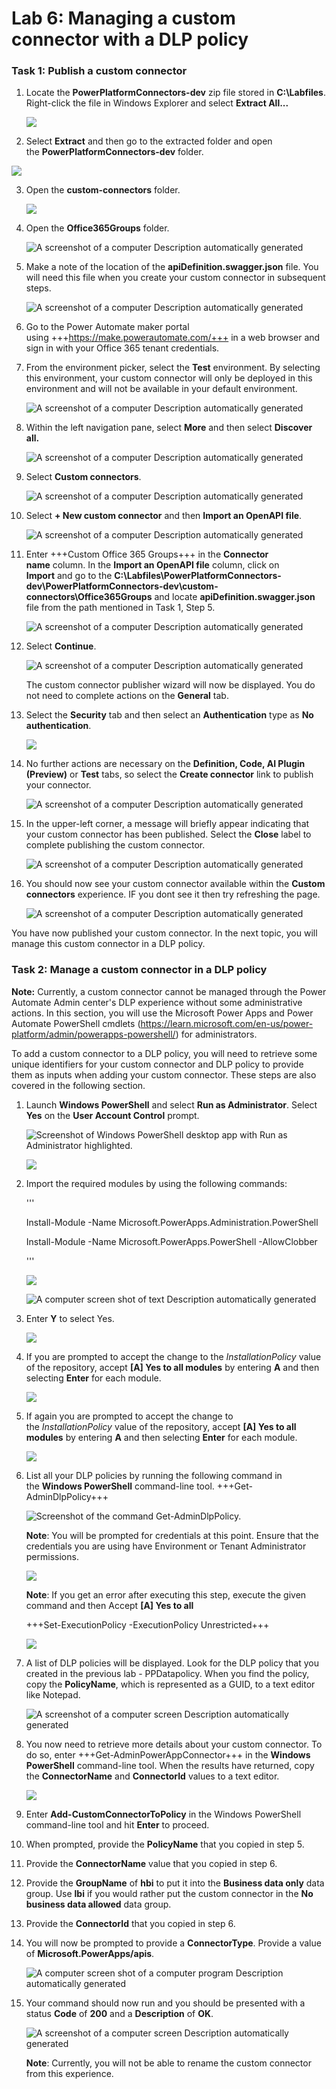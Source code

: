 # **Lab 6: Managing a custom connector with a DLP policy**

### **Task 1: Publish a custom connector**

1.  Locate the **PowerPlatformConnectors-dev** zip file stored in
    **C:\Labfiles**. Right-click the file in Windows Explorer and
    select **Extract All...**

    ![](./media/image1.1.png)

2.  Select **Extract** and then go to the extracted folder and open
    the **PowerPlatformConnectors-dev** folder.

   ![](./media/image1.2.png)

3.  Open the **custom-connectors** folder.

    ![](./media/image2.png)

4.  Open the **Office365Groups** folder.

    ![A screenshot of a computer Description automatically generated](./media/image3.png)

5.  Make a note of the location of
    the **apiDefinition.swagger.json** file. You will need this file
    when you create your custom connector in subsequent steps.

    ![A screenshot of a computer Description automatically generated](./media/image4.png)

6.  Go to the Power Automate maker portal using +++https://make.powerautomate.com/+++
    in a web browser and sign in with your Office 365 tenant
    credentials.

7.  From the environment picker, select the **Test** environment. By
    selecting this environment, your custom connector will only be
    deployed in this environment and will not be available in your
    default environment.

    ![A screenshot of a computer Description automatically generated](./media/image5.png)

8.  Within the left navigation pane, select **More** and then
    select **Discover all.**

    ![A screenshot of a computer Description automatically generated](./media/image6.png)

9.  Select **Custom connectors**.

    ![A screenshot of a computer Description automatically generated](./media/image7.png)

10. Select **+ New custom connector** and then **Import an OpenAPI
    file**.

    ![A screenshot of a computer Description automatically generated](./media/image8.png)

11. Enter +++Custom Office 365 Groups+++ in the **Connector name** column.
    In the **Import an OpenAPI file** column, click on **Import** and go
    to the **C:\Labfiles\PowerPlatformConnectors-dev\PowerPlatformConnectors-dev\custom-connectors\Office365Groups** and locate **apiDefinition.swagger.json** file
    from the path mentioned in Task 1, Step 5.

    ![A screenshot of a computer Description automatically generated](./media/image9.png)

12. Select **Continue**.

    ![A screenshot of a computer Description automatically generated](./media/image10.png)
   
    The custom connector publisher wizard will now be displayed. You do
    not need to complete actions on the **General** tab.

13. Select the **Security** tab and then select an **Authentication** type
    as **No authentication**.

    ![](./media/image11.png)

14. No further actions are necessary on the **Definition, Code, AI
    Plugin (Preview)** or **Test** tabs, so select the **Create
    connector** link to publish your connector.

    ![A screenshot of a computer Description automatically generated](./media/image12.png)

15. In the upper-left corner, a message will briefly appear indicating
    that your custom connector has been published. Select
    the **Close** label to complete publishing the custom connector.

    ![A screenshot of a computer Description automatically generated](./media/image13.png)

16. You should now see your custom connector available within
    the **Custom connectors** experience. IF you dont see it then try refreshing the page.

    ![A screenshot of a computer Description automatically generated](./media/image14.png)

   You have now published your custom connector. In the next topic, you
   will manage this custom connector in a DLP policy.

### **Task 2: Manage a custom connector in a DLP policy**

   **Note:** Currently, a custom connector cannot be managed through the
   Power Automate Admin center's DLP experience without some administrative
   actions. In this section, you will use the Microsoft Power Apps and
   Power Automate PowerShell
   cmdlets (https://learn.microsoft.com/en-us/power-platform/admin/powerapps-powershell/) for
   administrators.
   
   To add a custom connector to a DLP policy, you will need to retrieve
   some unique identifiers for your custom connector and DLP policy to
   provide them as inputs when adding your custom connector. These steps
   are also covered in the following section.

1.  Launch **Windows PowerShell** and select **Run as Administrator**. Select **Yes** on the **User Account Control** prompt.

    ![Screenshot of Windows PowerShell desktop app with Run as Administrator highlighted.](./media/image15.png)

    ![](./media/image2.1.png)      

2.  Import the required modules by using the following commands:

      '''
       
      Install-Module -Name Microsoft.PowerApps.Administration.PowerShell
      
      Install-Module -Name Microsoft.PowerApps.PowerShell -AllowClobber
   
      '''
   
     ![](./media/image16.png)
   
     ![A computer screen shot of text Description automatically generated](./media/image17.png)

3.  Enter **Y** to select Yes.

    ![](./media/image18.png)

4.  If you are prompted to accept the change to
    the *InstallationPolicy* value of the repository, accept **[A] Yes
    to all modules** by entering **A** and then selecting **Enter** for
    each module.

    ![](./media/image19.png)

5.  If again you are prompted to accept the change to
    the *InstallationPolicy* value of the repository, accept **[A] Yes
    to all modules** by entering **A** and then selecting **Enter** for
    each module.

    ![](./media/image20.png)

6.  List all your DLP policies by running the following command in
    the **Windows PowerShell** command-line tool.
    +++Get-AdminDlpPolicy+++

    ![Screenshot of the command Get-AdminDlpPolicy.](./media/image21.png)
   
    **Note**: You will be prompted for credentials at this point. Ensure
    that the credentials you are using have Environment or Tenant
    Administrator permissions.
   
    ![](./media/image22.png)
   
    **Note**: If you get an error after executing this step, execute the given
    command and then Accept **[A] Yes to all**
   
    +++Set-ExecutionPolicy -ExecutionPolicy Unrestricted+++
   
    ![](./media/image23.png)

7.  A list of DLP policies will be displayed. Look for the DLP policy
    that you created in the previous lab - PPDatapolicy. When you find
    the policy, copy the **PolicyName**, which is represented as a GUID,
    to a text editor like Notepad.

    ![A screenshot of a computer screen Description automatically generated](./media/image24.png)

8.  You now need to retrieve more details about your custom connector.
    To do so, enter +++Get-AdminPowerAppConnector+++ in the **Windows
    PowerShell** command-line tool. When the results have returned, copy
    the **ConnectorName** and **ConnectorId** values to a text editor.

    ![](./media/image25.png)

9.  Enter **Add-CustomConnectorToPolicy** in the Windows PowerShell
    command-line tool and hit **Enter** to proceed.

10. When prompted, provide the **PolicyName** that you copied in step 5.

11. Provide the **ConnectorName** value that you copied in step 6.

12. Provide the **GroupName** of **hbi** to put it into the **Business
    data only** data group. Use **lbi** if you would rather put the
    custom connector in the **No business data allowed** data group.

13. Provide the **ConnectorId** that you copied in step 6.

14. You will now be prompted to provide a **ConnectorType**. Provide a
    value of **Microsoft.PowerApps/apis**.

    ![A computer screen shot of a computer program Description automatically generated](./media/image26.png)

15. Your command should now run and you should be presented with a
    status **Code** of **200** and a **Description** of **OK**.

    ![A screenshot of a computer screen Description automatically generated](./media/image27.png)
   
    **Note**: Currently, you will not be able to rename the custom
    connector from this experience.
